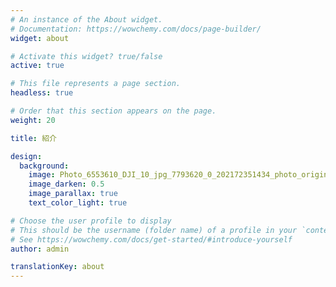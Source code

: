 ```yaml
---
# An instance of the About widget.
# Documentation: https://wowchemy.com/docs/page-builder/
widget: about

# Activate this widget? true/false
active: true

# This file represents a page section.
headless: true

# Order that this section appears on the page.
weight: 20

title: 紹介

design:
  background:
    image: Photo_6553610_DJI_10_jpg_7793620_0_202172351434_photo_original.JPG
    image_darken: 0.5
    image_parallax: true
    text_color_light: true

# Choose the user profile to display
# This should be the username (folder name) of a profile in your `content/authors/` folder.
# See https://wowchemy.com/docs/get-started/#introduce-yourself
author: admin

translationKey: about
---
```

